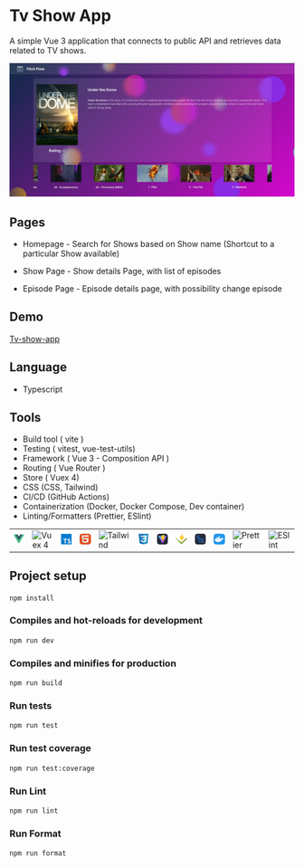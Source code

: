 # Tv Show App

A simple Vue 3 application that connects to public API and retrieves data related to TV shows.

![image](https://github.com/EDGI9/tv-show-app/blob/main/public/website_preview.webp?raw=true)

## Pages

- Homepage - Search for Shows based on Show name (Shortcut to a particular Show available)

- Show Page - Show details Page, with list of episodes

- Episode Page - Episode details page, with possibility change episode

## Demo

[Tv-show-app](https://edgi9.github.io/tv-show-app/)

## Language

- Typescript

## Tools

- Build tool ( vite )
- Testing ( vitest, vue-test-utils)
- Framework ( Vue 3 - Composition API )
- Routing ( Vue Router )
- Store ( Vuex 4)
- CSS (CSS, Tailwind)
- CI/CD (GitHub Actions)
- Containerization (Docker, Docker Compose, Dev container)
- Linting/Formatters (Prettier, ESlint)

<table>
    <tr>
        <td><img src="https://github.com/devicons/devicon/blob/master/icons/vuejs/vuejs-original.svg" title="Vue.js" width="200"/></td>
        <td><img src="https://cdn.worldvectorlogo.com/logos/vuex-1.svg" title="Vuex 4" width="200"/></td>
        <td><img src="https://raw.githubusercontent.com/devicons/devicon/master/icons/typescript/typescript-original.svg" title="Typescript" width="200"/></td>
        <td><img src="https://github.com/tandpfun/skill-icons/blob/main/icons/HTML.svg" title="HTML" width="200"/></td>
        <td><img src="https://www.vectorlogo.zone/logos/tailwindcss/tailwindcss-icon.svg" title="Tailwind" width="200"/></td>
        <td><img src="https://github.com/devicons/devicon/blob/master/icons/css3/css3-original.svg" title="CSS" width="200"/></td>
        <td><img src="https://github.com/tandpfun/skill-icons/blob/main/icons/Vite-Dark.svg" title="Vite" width="200"/></td>
        <td><img src="https://github.com/devicons/devicon/blob/master/icons/vitest/vitest-original.svg" title="Vitest" width="200"/></td>
        <td><img src="https://github.com/tandpfun/skill-icons/blob/main/icons/GithubActions-Dark.svg" title="Github Actions" width="200"/></td>
        <td><img src="https://github.com/tandpfun/skill-icons/blob/main/icons/Docker.svg" title="Docker" width="200"/></td>
        <td><img src="https://cdn.worldvectorlogo.com/logos/prettier-2.svg" title="Prettier" width="200"/></td>
        <td><img src="https://cdn.worldvectorlogo.com/logos/eslint-1.svg" title="ESlint" width="200"/></td>
    </tr>
<table>

## Project setup

```
npm install
```

### Compiles and hot-reloads for development

```
npm run dev
```

### Compiles and minifies for production

```
npm run build
```

### Run tests

```
npm run test
```

### Run test coverage

```
npm run test:coverage
```

### Run Lint

```
npm run lint
```

### Run Format

```
npm run format
```
